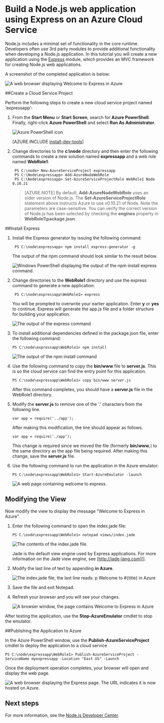 <properties 
	pageTitle="Web App with Express (Node.js) | Microsoft Azure" 
	description="A tutorial that builds on the cloud service tutorial, and demonstrates how to use the Express module." 
	services="cloud-services" 
	documentationCenter="nodejs" 
	authors="rmcmurray" 
	manager="wpickett" 
	editor=""/>

<tags 
	ms.service="cloud-services" 
	ms.workload="tbd" 
	ms.tgt_pltfrm="na" 
	ms.devlang="nodejs" 
	ms.topic="article" 
	ms.date="01/09/2016" 
	ms.author="robmcm"/>






# Build a Node.js web application using Express on an Azure Cloud Service

Node.js includes a minimal set of functionality in the core runtime.
Developers often use 3rd party modules to provide additional
functionality when developing a Node.js application. In this tutorial
you will create a new application using the [Express][] module, which provides an MVC framework for creating Node.js web applications.

A screenshot of the completed application is below:

![A web browser displaying Welcome to Express in Azure](./media/cloud-services-nodejs-develop-deploy-express-app/node36.png)

##Create a Cloud Service Project

Perform the following steps to create a new cloud service project named 'expressapp':

1. From the **Start Menu** or **Start Screen**, search for **Azure PowerShell**. Finally, right-click **Azure PowerShell** and select **Run As Administrator**.

	![Azure PowerShell icon](./media/cloud-services-nodejs-develop-deploy-express-app/azure-powershell-start.png)

	[AZURE.INCLUDE [install-dev-tools](../../includes/install-dev-tools.md)]

2. Change directories to the **c:\\node** directory and then enter the following commands to create a new solution named **expressapp** and a web role named **WebRole1**:

		PS C:\node> New-AzureServiceProject expressapp
		PS C:\Node\expressapp> Add-AzureNodeWebRole
		PS C:\Node\expressapp> Set-AzureServiceProjectRole WebRole1 Node 0.10.21

	> [AZURE.NOTE] By default, **Add-AzureNodeWebRole** uses an older version of Node.js. The **Set-AzureServiceProjectRole** statement above instructs Azure to use v0.10.21 of Node.  Note the parameters are case-sensitive.  You can verify the correct version of Node.js has been selected by checking the **engines** property in **WebRole1\package.json**.

##Install Express

1. Install the Express generator by issuing the following command:

		PS C:\node\expressapp> npm install express-generator -g

	The output of the npm command should look similar to the result below. 

	![Windows PowerShell displaying the output of the npm install express command.](./media/cloud-services-nodejs-develop-deploy-express-app/express-g.png)

2. Change directories to the **WebRole1** directory and use the express command to generate a new application:

        PS C:\node\expressapp\WebRole1> express

	You will be prompted to overwrite your earlier application. Enter **y** or **yes** to continue. Express will generate the app.js file and a folder structure for building your application.

	![The output of the express command](./media/cloud-services-nodejs-develop-deploy-express-app/node23.png)


5.  To install additional dependencies defined in the package.json file,
    enter the following command:

        PS C:\node\expressapp\WebRole1> npm install

	![The output of the npm install command](./media/cloud-services-nodejs-develop-deploy-express-app/node26.png)

6.  Use the following command to copy the **bin/www** file to **server.js**. This is so the cloud service can find the entry point for this application.

		PS C:\node\expressapp\WebRole1> copy bin/www server.js

	After this command completes, you should have a **server.js** file in the WebRole1 directory.

7.  Modify the **server.js** to remove one of the '.' characters from the following line.

		var app = require('../app');

	After making this modification, the line should appear as follows.

		var app = require('./app');

	This change is required since we moved the file (formerly **bin/www**,) to the same directory as the app file being required. After making this change, save the **server.js** file.

8.  Use the following command to run the application in the Azure emulator:

        PS C:\node\expressapp\WebRole1> Start-AzureEmulator -launch

	![A web page containing welcome to express.](./media/cloud-services-nodejs-develop-deploy-express-app/node28.png)

## Modifying the View

Now modify the view to display the message "Welcome to Express in
Azure".

1.  Enter the following command to open the index.jade file:

        PS C:\node\expressapp\WebRole1> notepad views/index.jade

    ![The contents of the index.jade file.](./media/cloud-services-nodejs-develop-deploy-express-app/getting-started-19.png)

    Jade is the default view engine used by Express applications. For more
    information on the Jade view engine, see [http://jade-lang.com][].

2.  Modify the last line of text by appending **in Azure**.

	![The index.jade file, the last line reads: p Welcome to \#{title} in Azure](./media/cloud-services-nodejs-develop-deploy-express-app/node31.png)

3.  Save the file and exit Notepad.

4.  Refresh your browser and you will see your changes.

	![A browser window, the page contains Welcome to Express in Azure](./media/cloud-services-nodejs-develop-deploy-express-app/node32.png)

After testing the application, use the **Stop-AzureEmulator** cmdlet to stop the emulator.

##Publishing the Application to Azure

In the Azure PowerShell window, use the **Publish-AzureServiceProject** cmdlet to deploy the application to a cloud service

    PS C:\node\expressapp\WebRole1> Publish-AzureServiceProject -ServiceName myexpressapp -Location "East US" -Launch

Once the deployment operation completes, your browser will open and display the web page.

![A web browser displaying the Express page. The URL indicates it is now hosted on Azure.](./media/cloud-services-nodejs-develop-deploy-express-app/node36.png)

## Next steps

For more information, see the [Node.js Developer Center](/develop/nodejs/).

  [Node.js Web Application]: http://www.windowsazure.com/develop/nodejs/tutorials/getting-started/
  [Express]: http://expressjs.com/
  [http://jade-lang.com]: http://jade-lang.com

 
